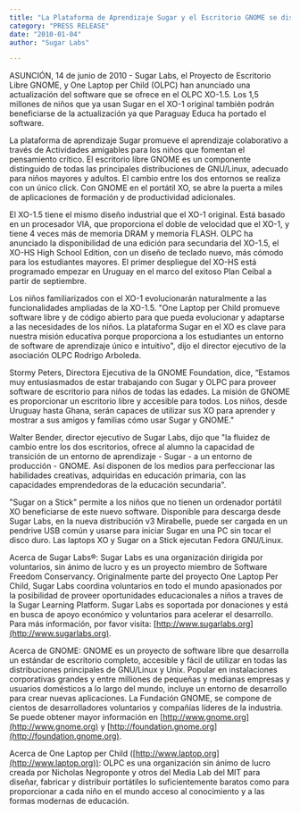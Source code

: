 ```yaml
---
title: "La Plataforma de Aprendizaje Sugar y el Escritorio GNOME se distribuirán hoy en la One Laptop per Child modelo XO-1.5; también se ejecutará en el nuevo XO-HS High School Edition"
category: "PRESS RELEASE"
date: "2010-01-04"
author: "Sugar Labs"

---
```

<!-- markdownlint-disable -->

ASUNCIÓN, 14 de junio de 2010 - Sugar Labs, el Proyecto de Escritorio Libre
GNOME, y One Laptop per Child (OLPC) han anunciado una actualización del
software que se ofrece en el OLPC XO-1.5. Los 1,5 millones de niños que ya
usan Sugar en el XO-1 original también podrán beneficiarse de la actualización
ya que Paraguay Educa ha portado el software.

La plataforma de aprendizaje Sugar promueve el aprendizaje colaborativo a
través de Actividades amigables para los niños que fomentan el pensamiento
crítico. El escritorio libre GNOME es un componente distinguido de todas las
principales distribuciones de GNU/Linux, adecuado para niños mayores y
adultos. El cambio entre los dos entornos se realiza con un único click. Con
GNOME en el portátil XO, se abre la puerta a miles de aplicaciones de
formación y de productividad adicionales.

El XO-1.5 tiene el mismo diseño industrial que el XO-1 original. Está basado
en un procesador VIA, que proporciona el doble de velocidad que el XO-1, y
tiene 4 veces más de memoria DRAM y memoria FLASH. OLPC ha anunciado la
disponibilidad de una edición para secundaria del XO-1.5, el XO-HS High School
Edition, con un diseño de teclado nuevo, más cómodo para los estudiantes
mayores. El primer despliegue del XO-HS está programado empezar en Uruguay en
el marco del exitoso Plan Ceibal a partir de septiembre.

Los niños familiarizados con el XO-1 evolucionarán naturalmente a las
funcionalidades ampliadas de la XO-1.5. "One Laptop per Child promueve
software libre y de código abierto para que pueda evolucionar y adaptarse a
las necesidades de los niños. La plataforma Sugar en el XO es clave para
nuestra misión educativa porque proporciona a los estudiantes un entorno de
software de aprendizaje único e intuitivo", dijo el director ejecutivo de la
asociación OLPC Rodrigo Arboleda.

Stormy Peters, Directora Ejecutiva de la GNOME Foundation, dice, “Estamos muy
entusiasmados de estar trabajando con Sugar y OLPC para proveer software de
escritorio para niños de todas las edades. La misión de GNOME es proporcionar
un escritorio libre y accesible para todos. Los niños, desde Uruguay hasta
Ghana, serán capaces de utilizar sus XO para aprender y mostrar a sus amigos y
familias cómo usar Sugar y GNOME."

Walter Bender, director ejecutivo de Sugar Labs, dijo que "la fluidez de
cambio entre los dos escritorios, ofrece al alumno la capacidad de transición
de un entorno de aprendizaje - Sugar - a un entorno de producción - GNOME. Así
disponen de los medios para perfeccionar las habilidades creativas, adquiridas
en educación primaria, con las capacidades emprendedoras de la educación
secundaria".

"Sugar on a Stick" permite a los niños que no tienen un ordenador portátil XO
beneficiarse de este nuevo software. Disponible para descarga desde Sugar
Labs, en la nueva distribución v3 Mirabelle, puede ser cargada en un pendrive
USB común y usarse para iniciar Sugar en una PC sin tocar el disco duro. Las
laptops XO y Sugar on a Stick ejecutan Fedora GNU/Linux.

Acerca de Sugar Labs®: Sugar Labs es una organización dirigida por
voluntarios, sin ánimo de lucro y es un proyecto miembro de Software Freedom
Conservancy. Originalmente parte del proyecto One Laptop Per Child, Sugar Labs
coordina voluntarios en todo el mundo apasionados por la posibilidad de
proveer oportunidades educacionales a niños a traves de la Sugar Learning
Platform. Sugar Labs es soportada por donaciones y está en busca de apoyo
económico y voluntarios para acelerar el desarrollo. Para más información, por
favor visita: [http://www.sugarlabs.org](http://www.sugarlabs.org).

Acerca de GNOME: GNOME es un proyecto de software libre que desarrolla un
estándar de escritorio completo, accesible y fácil de utilizar en todas las
distribuciones principales de GNU/Linux y Unix. Popular en instalaciones
corporativas grandes y entre milliones de pequeñas y medianas empresas y
usuarios domésticos a lo largo del mundo, incluye un entorno de desarrollo
para crear nuevas aplicaciones. La Fundación GNOME, se compone de cientos de
desarrolladores voluntarios y compañías líderes de la industria. Se puede
obtener mayor información en [http://www.gnome.org](http://www.gnome.org) y
[http://foundation.gnome.org](http://foundation.gnome.org).

Acerca de One Laptop per Child ([http://www.laptop.org](http://www.laptop.org)): OLPC es una
organización sin ánimo de lucro creada por Nicholas Negroponte y otros del
Media Lab del MIT para diseñar, fabricar y distribuir portátiles lo
suficientemente baratos como para proporcionar a cada niño en el mundo acceso
al conocimiento y a las formas modernas de educación.

